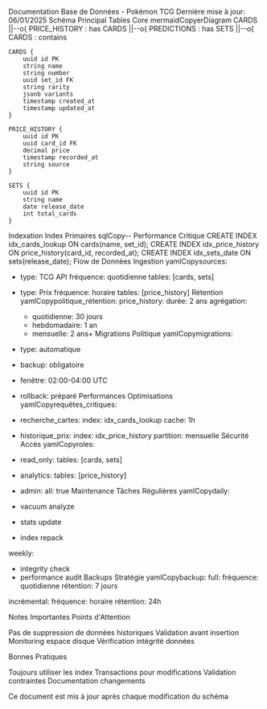 Documentation Base de Données - Pokémon TCG
Dernière mise à jour: 06/01/2025
Schéma Principal
Tables Core
mermaidCopyerDiagram
    CARDS ||--o{ PRICE_HISTORY : has
    CARDS ||--o{ PREDICTIONS : has
    SETS ||--o{ CARDS : contains

    CARDS {
        uuid id PK
        string name
        string number
        uuid set_id FK
        string rarity
        jsonb variants
        timestamp created_at
        timestamp updated_at
    }

    PRICE_HISTORY {
        uuid id PK
        uuid card_id FK
        decimal price
        timestamp recorded_at
        string source
    }

    SETS {
        uuid id PK
        string name
        date release_date
        int total_cards
    }
Indexation
Index Primaires
sqlCopy-- Performance Critique
CREATE INDEX idx_cards_lookup ON cards(name, set_id);
CREATE INDEX idx_price_history ON price_history(card_id, recorded_at);
CREATE INDEX idx_sets_date ON sets(release_date);
Flow de Données
Ingestion
yamlCopysources:
  - type: TCG API
    fréquence: quotidienne
    tables: [cards, sets]
  
  - type: Prix
    fréquence: horaire
    tables: [price_history]
Rétention
yamlCopypolitique_rétention:
  price_history:
    durée: 2 ans
    agrégation: 
      - quotidienne: 30 jours
      - hebdomadaire: 1 an
      - mensuelle: 2 ans+
Migrations
Politique
yamlCopymigrations:
  - type: automatique
  - backup: obligatoire
  - fenêtre: 02:00-04:00 UTC
  - rollback: préparé
Performances
Optimisations
yamlCopyrequêtes_critiques:
  - recherche_cartes:
      index: idx_cards_lookup
      cache: 1h
  
  - historique_prix:
      index: idx_price_history
      partition: mensuelle
Sécurité
Accès
yamlCopyroles:
  - read_only:
      tables: [cards, sets]
      
  - analytics:
      tables: [price_history]
      
  - admin:
      all: true
Maintenance
Tâches Régulières
yamlCopydaily:
  - vacuum analyze
  - stats update
  - index repack

weekly:
  - integrity check
  - performance audit
Backups
Stratégie
yamlCopybackup:
  full:
    fréquence: quotidienne
    rétention: 7 jours
  
  incrémental:
    fréquence: horaire
    rétention: 24h

Notes Importantes
Points d'Attention

Pas de suppression de données historiques
Validation avant insertion
Monitoring espace disque
Vérification intégrité données

Bonnes Pratiques

Toujours utiliser les index
Transactions pour modifications
Validation contraintes
Documentation changements


Ce document est mis à jour après chaque modification du schéma